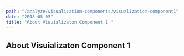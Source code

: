```yaml
---
path: "/analyze/visualization-components/visualization-component1"	
date: "2018-05-03"	
title: "About Visuializaton Component 1 "
---
```


## About Visuializaton Component 1